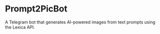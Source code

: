# Prompt2PicBot
A Telegram bot that generates AI-powered images from text prompts using the Lexica API.
